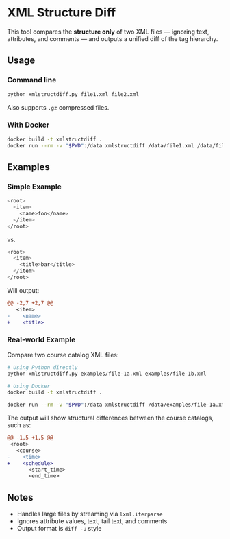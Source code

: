 # XML Structure Diff

This tool compares the **structure only** of two XML files — ignoring text, attributes, and comments — and outputs a unified diff of the tag hierarchy.

## Usage

### Command line

```bash
python xmlstructdiff.py file1.xml file2.xml
```

Also supports `.gz` compressed files.

### With Docker

```bash
docker build -t xmlstructdiff .
docker run --rm -v "$PWD":/data xmlstructdiff /data/file1.xml /data/file2.xml
```

## Examples

### Simple Example

```bash
<root>
  <item>
    <name>foo</name>
  </item>
</root>
```

vs.

```bash
<root>
  <item>
    <title>bar</title>
  </item>
</root>
```

Will output:

```diff
@@ -2,7 +2,7 @@
   <item>
-    <name>
+    <title>
```

### Real-world Example

Compare two course catalog XML files:

```bash
# Using Python directly
python xmlstructdiff.py examples/file-1a.xml examples/file-1b.xml

# Using Docker
docker build -t xmlstructdiff .

docker run --rm -v "$PWD":/data xmlstructdiff /data/examples/file-1a.xml /data/examples/file-1b.xml
```

The output will show structural differences between the course catalogs, such as:

```diff
@@ -1,5 +1,5 @@
 <root>
   <course>
-    <time>
+    <schedule>
       <start_time>
       <end_time>
```

## Notes

- Handles large files by streaming via `lxml.iterparse`
- Ignores attribute values, text, tail text, and comments
- Output format is `diff -u` style

